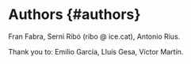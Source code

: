 Authors       {#authors}
=======

Fran Fabra, Serni Ribó  (ribo @ ice.cat), Antonio Rius.

Thank you to:
Emilio García, Lluís Gesa, Víctor Martín.

